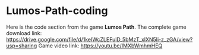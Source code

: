 # Lumos-Path-coding
Here is the code section from the game **Lumos Path**. 
The complete game download link: https://drive.google.com/file/d/1keIWcZLEFulD_5bMzT_xlXN5Ii-z_zGA/view?usp=sharing
Game video link: https://youtu.be/IMXbWmhmHEQ
